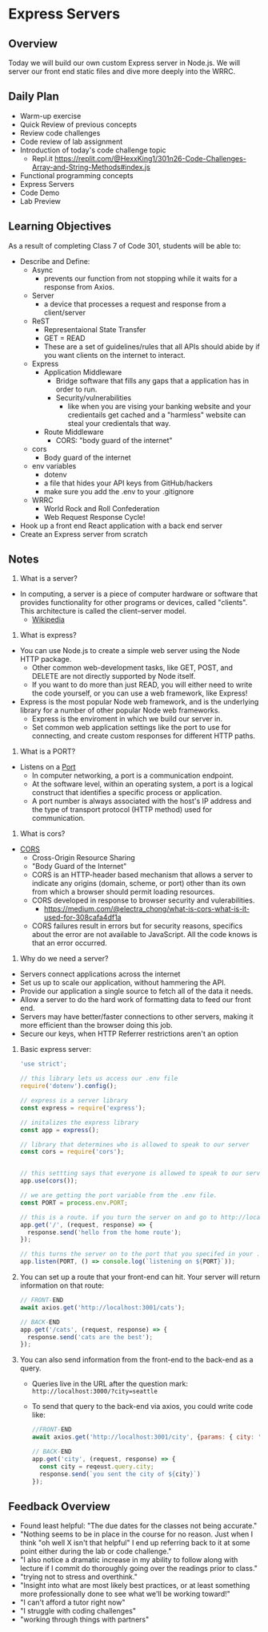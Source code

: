 # Express Servers

## Overview

Today we will build our own custom Express server in Node.js. We will server our front end static files and dive more deeply into the WRRC.

## Daily Plan

- Warm-up exercise
- Quick Review of previous concepts
- Review code challenges
- Code review of lab assignment
- Introduction of today's code challenge topic
  - Repl.it <https://replit.com/@HexxKing1/301n26-Code-Challenges-Array-and-String-Methods#index.js>
- Functional programming concepts
- Express Servers
- Code Demo
- Lab Preview

## Learning Objectives

As a result of completing Class 7 of Code 301, students will be able to:

- Describe and Define:
  - Async
    - prevents our function from not stopping while it waits for a response from Axios.
  - Server
    - a device that processes a request and response from a client/server
  - ReST
    - Representaional State Transfer
    - GET = READ
    - These are a set of guidelines/rules that all APIs should abide by if you want clients on the internet to interact.
  - Express
    - Application Middleware
      - Bridge software that fills any gaps that a application has in order to run.
      - Security/vulnerabilities
        - like when you are vising your banking website and your credientails get cached and a "harmless" website can steal your credientals that way.
    - Route Middleware
      - CORS: "body guard of the internet"
  - cors
    - Body guard of the internet
  - env variables
    - dotenv
    - a file that hides your API keys from GitHub/hackers
    - make sure you add the .env to your .gitignore
  - WRRC
    - World Rock and Roll Confederation
    - Web Request Response Cycle!
- Hook up a front end React application with a back end server
- Create an Express server from scratch

## Notes

1. What is a server?

- In computing, a server is a piece of computer hardware or software that provides functionality for other programs or devices, called "clients". This architecture is called the client–server model.
  - [Wikipedia](https://en.wikipedia.org/wiki/Server_(computing))

1. What is express?

- You can use Node.js to create a simple web server using the Node HTTP package.
  - Other common web-development tasks, like GET, POST, and DELETE are not directly supported by Node itself.
  - If you want to do more than just READ, you will either need to write the code yourself, or you can use a web framework, like Express!
- Express is the most popular Node web framework, and is the underlying library for a number of other popular Node web frameworks.
  - Express is the enviroment in which we build our server in.
  - Set common web application settings like the port to use for connecting, and create custom responses for different HTTP paths.

1. What is a PORT?

- Listens on a [Port](https://en.wikipedia.org/wiki/Port_(computer_networking))
  - In computer networking, a port is a communication endpoint.
  - At the software level, within an operating system, a port is a logical construct that identifies a specific process or application.
  - A port number is always associated with the host's IP address and the type of transport protocol (HTTP method) used for communication.

1. What is cors?

- [CORS](https://developer.mozilla.org/en-US/docs/Web/HTTP/CORS)
  - Cross-Origin Resource Sharing
  - "Body Guard of the Internet"
  - CORS is an HTTP-header based mechanism that allows a server to indicate any origins (domain, scheme, or port) other than its own from which a browser should permit loading resources.
  - CORS developed in response to browser security and vulerabilities.
    - <https://medium.com/@electra_chong/what-is-cors-what-is-it-used-for-308cafa4df1a>
  - CORS failures result in errors but for security reasons, specifics about the error are not available to JavaScript. All the code knows is that an error occurred.

1. Why do we need a server?

- Servers connect applications across the internet
- Set us up to scale our application, without hammering the API.
- Provide our application a single source to fetch all of the data it needs.
- Allow a server to do the hard work of formatting data to feed our front end.
- Servers may have better/faster connections to other servers, making it more efficient than the browser doing this job.
- Secure our keys, when HTTP Referrer restrictions aren't an option

1. Basic express server:

   ```javaScript
   'use strict';

   // this library lets us access our .env file
   require('dotenv').config();

   // express is a server library
   const express = require('express');

   // initalizes the express library
   const app = express();

   // library that determines who is allowed to speak to our server
   const cors = require('cors');


   // this settting says that everyone is allowed to speak to our server
   app.use(cors());

   // we are getting the port variable from the .env file.
   const PORT = process.env.PORT;

   // this is a route. if you turn the server on and go to http://localhost:3001/ (or whatever port you specified in your .env), you will see 'hello from the home route'
   app.get('/', (request, response) => {
     response.send('hello from the home route');
   });

   // this turns the server on to the port that you specifed in your .env file
   app.listen(PORT, () => console.log(`listening on ${PORT}`));
   ```

1. You can set up a route that your front-end can hit. Your server will return information on that route:

   ```javaScript
   // FRONT-END
   await axios.get('http://localhost:3001/cats');

   // BACK-END
   app.get('/cats', (request, response) => {
     response.send('cats are the best');
   });
   ```

1. You can also send information from the front-end to the back-end as a query.

   - Queries live in the URL after the question mark: `http://localhost:3000/?city=seattle`
   - To send that query to the back-end via axios, you could write code like:

     ```javaScript
     //FRONT-END
     await axios.get('http://localhost:3001/city', {params: { city: 'seattle' }});

     // BACK-END
     app.get('city', (request, response) => {
       const city = reqeust.query.city;
       response.send(`you sent the city of ${city}`)
     });
     ```

## Feedback Overview

- Found least helpful: "The due dates for the classes not being accurate."
- "Nothing seems to be in place in the course for no reason. Just when I think "oh well X isn't that helpful" I end up referring back to it at some point either during the lab or code challenge."
- "I also notice a dramatic increase in my ability to follow along with lecture if I commit do thoroughly going over the readings prior to class."
- "trying not to stress and overthink."
- "Insight into what are most likely best practices, or at least something more professionally done to see what we'll be working toward!"
- "I can't afford a tutor right now"
- "I struggle with coding challenges"
- "working through things with partners"
